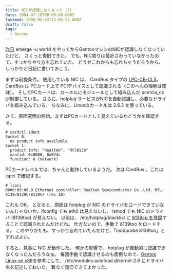 ```yaml
---
title: NICが認識しなくなった (2)
date: 2004-07-16T00:00:00.000Z
lastmod: 2006-05-24T13:06:53.000Z
draft: false
tags:
  - Gentoo
---
```


[昨日](/posts/20040715/p01) emerge -u world をやってからGentooマシンのNICが認識しなくなっていたけど、 さくっと復旧できた。 でも、NIC周りは最近さわっていなかったので、すっかりやり方を忘れていた。 どうせこれからも忘れちゃうだろうから、しっかりと日記に書いておこう。

まずは前提条件。 使用している NIC は、 CardBus タイプの [LPC-CB-CLX](http://buffalo.melcoinc.co.jp/products/catalog/item/l/lpc-cb-clx/)。 CardBus は PCカード上で PCIデバイスとして認識される（このへんの理解は曖昧）。 そしてPCカードは、カーネルにモジュールとして組み込んだ pcmcia_cs が制御している。 さらに、hotplug サービスがNICを自動認識し、必要なドライバを組み込んでいる。 ちなみに、Linuxのカーネルは 2.6.3 を使っている。

さて、原因究明の開始。まずはPCカードとして見えているかどうかを確認する。

```
# cardctl ident
Socket 0:
  no product info available
Socket 1:
  product info: "Realtek", "Rtl8139"
  manfid: 0x0000, 0x024c
  function: 6 (network)
```

PCカードレベルでは、ちゃんと動作しているようだ。 次は CardBus 。これは lspci で確認する。

```
# lspci
0000:05:00.0 Ethernet controller: Realtek Semiconductor Co.,Ltd. RTL-8139/8139C/8139C+ (rev 10)
```

これも OK。 となると、原因は hotplug が NIC のドライバをロードできていないんじゃないか。ifconfig でも eth0 は見えないし、 lsmod でも NIC のドライバ (8139too) が見えない。 以前は、 /etc/hotplug/blacklist に [8139cp を登録](/posts/20040302/p02)することで認識されたんだけどね。 仕方ないので、手動で 8139too をロードする。 このやりかたも、すっかり忘れていたんだけど、「modprobe 8139too」とすればよい。

すると、見事に NIC が動作した。 何かの影響で、 hotplug が自動的に認識できなくなったんだろうなぁ。 毎回手動で認識させるのも面倒なので、[Gentoo Linux on x86](http://www.02.246.ne.jp/~torutk/linux/gentooinstall.html)を参考にして、 /etc/modules.autoload.d/kernel-2.6 にドライバ名を記述しておいた。 難なく復旧できてよかった。
